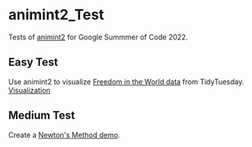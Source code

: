 # animint2_Test
Tests of [animint2](https://github.com/rstats-gsoc/gsoc2022/wiki/Animated-interactive-ggplots) for Google Summmer of Code 2022.

## Easy Test
Use animint2 to visualize [Freedom in the World data](https://github.com/rfordatascience/tidytuesday/blob/master/data/2022/2022-02-22/readme.md#freedom-in-the-world)  from TidyTuesday. [Visualization](https://faye-yufan.github.io/animint2_viz/index)

## Medium Test
Create a [Newton's Method demo](http://bl.ocks.org/Faye-yufan/raw/e9521bf52fee403f7fc24591b20e6dc0/).
